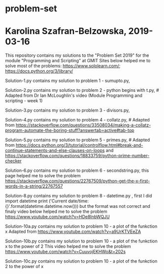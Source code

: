 # problem-set
# Karolina Szafran-Belzowska, 2019-03-16

This repository contains my solutions to the "Problem Set 2019" for the module "Programming and Scripting" at GMIT
Sites below helped me to solve most of the problems:
https://www.sololearn.com/;
https://docs.python.org/3/library/


Solution-1.py contains my solution to problem 1 - sumupto.py,

Solution-2.py contains my solution to problem 2 - python begins with t.py, # Adapted from Dr Ian McLoughlin's video (Module Programming and scripting - week 1)

Solution-3.py contains my solution to problem 3 - divisors.py,

Solution-4.py contains my solution to problem 4 - collatz.py, # Adapted from https://stackoverflow.com/questions/33508034/making-a-collatz-program-automate-the-boring-stuff?answertab=active#tab-top

Solution-5.py contains my solution to problem 5 - primes.py, # Adapted from https://docs.python.org/3/tutorial/controlflow.html#break-and-continue-statements-and-else-clauses-on-loops and https://stackoverflow.com/questions/18833759/python-prime-number-checker

Solution-6.py contains my solution to problem 6 - secondstring.py, this page helped me to solve the problem https://stackoverflow.com/questions/22767509/python-get-the-x-first-words-in-a-string/22767557

Solution-8.py contains my solution to problem 8 - datetime.py , first I did
import datetime
print ('Current date/time: {}'.format(datetime.datetime.now())) 
but the format was not correct and finaly video below helped me to solve the problem
https://www.youtube.com/watch?v=HDe8InbWQJU

Solution-10a.py contains my solution to problem 10 - a plot of the funkction x
Adapted from https://www.youtube.com/watch?v=a9UrKTVEeZA

Solution-10b.py contains my solution to problem 10 - a plot of the funkction x to the power of 2
This video helped me to solve the problem
https://www.youtube.com/watch?v=CuuvojEKHWo&t=202s

Solution-10c.py contains my solution to problem 10 - a plot of the funkction 2 to the power of x
